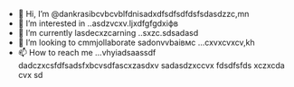 - 👋 Hi, I’m @dankrasibcvbcvblfdnisadxdfsdfsdfdsfsdasdzzc,mn
- 👀 I’m interested in ..asdzvcxv.ljxdfgfgdxіфв
- 🌱 I’m currently lasdecxzcarning ..sxzc.sdsadasd
- 💞️ I’m looking to cmmjollaborate sadonvvbаівмс ...cxvxcvxcv,kh
- 📫 How to reach me ...vhyiadsaassdf
dadczxcsfdfsadsfxbcvsdfascxzasdxv
sadasdzxccvx
fdsdfsfds
xczxcda
cvx
sd
